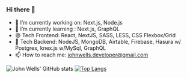 ### Hi there 👋
- 🔭 I’m currently working on: Next.js, Node.js
- 🌱 I’m currently learning : Next.js, GraphQL
- 😄 Tech Frontend: React, NextJS, SASS, LESS, CSS Flexbox/Grid
- 🤔 Tech Backend: NodeJS, MongoDB, Airtable, Firebase, Hasura w/ Postgres, knex.js w/MySql, GraphQL
- 📫 How to reach me: johnwells.developer@gmail.com

![John Wells' GitHub stats](https://github-readme-stats.vercel.app/api?username=johngwells&include_all_commits=true&show_icons=true&theme=merko)
[![Top Langs](https://github-readme-stats.vercel.app/api/top-langs/?username=johngwells&layout=compact)](https://github.com/johngwells/github-readme-stats)


<!--
**johngwells/johngwells** is a ✨ _special_ ✨ repository because its `README.md` (this file) appears on your GitHub profile.

Here are some ideas to get you started:

- 🔭 I’m currently working on ...
- 🌱 I’m currently learning ...
- 👯 I’m looking to collaborate on ...
- 🤔 I’m looking for help with ...
- 💬 Ask me about ...
- 📫 How to reach me: ...
- 😄 Pronouns: ...
- ⚡ Fun fact: ...
-->
